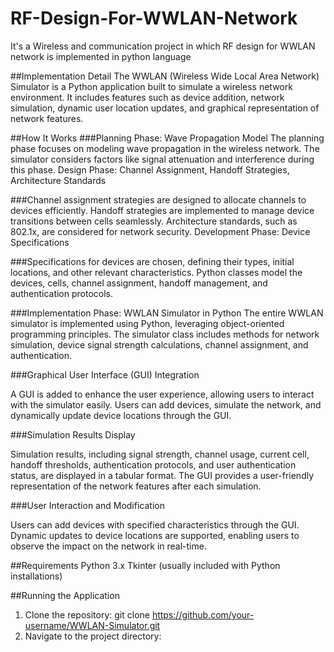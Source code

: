 # RF-Design-For-WWLAN-Network
It's a Wireless and communication project in which RF design for WWLAN network is implemented in python language

##Implementation Detail
The WWLAN (Wireless Wide Local Area Network) Simulator is a Python application built to simulate a wireless network environment. It includes features such as device addition, network simulation, dynamic user location updates, and graphical representation of network features.

##How It Works
###Planning Phase: Wave Propagation Model
The planning phase focuses on modeling wave propagation in the wireless network.
The simulator considers factors like signal attenuation and interference during this phase.
Design Phase: Channel Assignment, Handoff Strategies, Architecture Standards

###Channel assignment strategies are designed to allocate channels to devices efficiently.
Handoff strategies are implemented to manage device transitions between cells seamlessly.
Architecture standards, such as 802.1x, are considered for network security.
Development Phase: Device Specifications

###Specifications for devices are chosen, defining their types, initial locations, and other relevant characteristics.
Python classes model the devices, cells, channel assignment, handoff management, and authentication protocols.

###Implementation Phase: WWLAN Simulator in Python
The entire WWLAN simulator is implemented using Python, leveraging object-oriented programming principles.
The simulator class includes methods for network simulation, device signal strength calculations, channel assignment, and authentication.

###Graphical User Interface (GUI) Integration

A GUI is added to enhance the user experience, allowing users to interact with the simulator easily.
Users can add devices, simulate the network, and dynamically update device locations through the GUI.

###Simulation Results Display

Simulation results, including signal strength, channel usage, current cell, handoff thresholds, authentication protocols, and user authentication status, are displayed in a tabular format.
The GUI provides a user-friendly representation of the network features after each simulation.


###User Interaction and Modification

Users can add devices with specified characteristics through the GUI.
Dynamic updates to device locations are supported, enabling users to observe the impact on the network in real-time.

##Requirements
Python 3.x
Tkinter (usually included with Python installations)

##Running the Application
1. Clone the repository: git clone https://github.com/your-username/WWLAN-Simulator.git
2. Navigate to the project directory:

